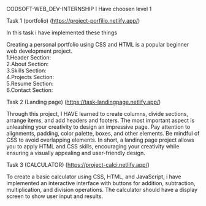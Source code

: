 CODSOFT-WEB_DEV-INTERNSHIP
I Have choosen level 1

Task 1 (portfolio)   (https://project-porfilio.netlify.app/) 
  
  In this task i have implemented these things 

Creating a personal portfolio using CSS and HTML is a popular beginner web development project.  
1.Header Section:   
2.About Section:   
3.Skills Section:  
4.Projects Section:  
5.Resume Section:   
6.Contact Section:  


  Task 2 (Landing page)  (https://task-landingpage.netlify.app/)
  
Through this project, I HAVE learned to create columns, divide
sections, arrange items, and add headers and footers. The most important aspect is
unleashing your creativity to design an impressive page. Pay attention to alignments,
padding, color palette, boxes, and other elements. Be mindful of CSS to avoid overlapping
elements. In short, a landing page project allows you to apply HTML and CSS skills,
encouraging your creativity while ensuring a visually appealing and user-friendly design.

  Task 3 (CALCULATOR)    (https://project-calci.netlify.app/)

  To create a basic calculator using CSS, HTML, and JavaScript, i have implemented an
interactive interface with buttons for addition, subtraction, multiplication, and division
operations. The calculator should have a display screen to show user input and results. 

